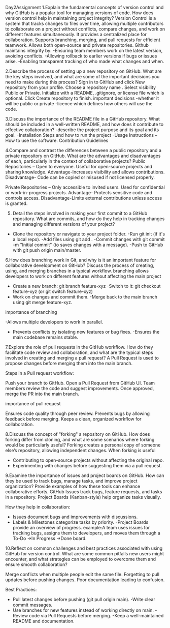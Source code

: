 Day2Assignment
 1.Explain the fundamental concepts of version control and why GitHub is a popular tool for managing versions of code. How does version control help in maintaining project integrity?
 Version Control is a system that tracks changes to files over time, allowing multiple contributors to collaborate on a project without conflicts, compare changes, and work on different features simultaneously.
It provides a centralized place for collaboration.
Supports branching, merging, and pull requests for efficient teamwork.
Allows both open-source and private repositories.
Github maintains integrity by:
-Ensuring  team members work on the latest version, avoiding conflicts.
-Allowing rollback to earlier versions if bugs or issues arise.
-Enabling transparent tracking of who made what changes and when.
 

 2.Describe the process of setting up a new repository on GitHub. What are the key steps involved, and what are some of the important decisions you need to make during this process?
     Sign in to GitHub and click New repository from your profile.
    Choose a repository name .
    Select visibility Public or Private.
     Initialize with a README, .gitignore, or license file which is optional.
    Click Create repository to finish.
    important decisions
    -whether it will be public or private
    -licence which defines how others will use the code.

 3.Discuss the importance of the README file in a GitHub repository. What should be included in a well-written README, and how does it contribute to effective collaboration?
-describe the project purpose and its goal and its goal.
-Installation Steps  and how to run the project
-Usage Instructions – How to use the software.
Contribution Guidelines 


 4.Compare and contrast the differences between a public repository and a private repository on GitHub. What are the advantages and disadvantages of each, particularly in the context of collaborative projects?
 Public Repositories – Open to everyone. Useful for open-source projects and sharing knowledge.
 Advantage-Increases visibility and allows contributions.
Disadvantage- Code can be copied or misused if not licensed properly.

Private Repositories – Only accessible to invited users. Used for confidential or work-in-progress projects.
 Advantage- Protects sensitive code and controls access.
Disadvantage-Limits external contributions unless access is granted.

5. Detail the steps involved in making your first commit to a GitHub repository. What are commits, and how do they help in tracking changes and managing different versions of your project?
- Clone the repository or navigate to your project folder.
-Run git init (if it's a local repo).
-Add files using git add .
-Commit changes with git commit -m "Initial commit" (to saves changes with a message).
-Push to GitHub with git push origin main/master.
   

6.How does branching work in Git, and why is it an important feature for collaborative development on GitHub? Discuss the process of creating, using, and merging branches in a typical workflow.
 branching allows developers to work on different features without affecting the main project
   - Create a new branch: git branch feature-xyz
    -Switch to it: git checkout feature-xyz (or git switch feature-xyz)
   - Work on changes and commit them.
    -Merge back to the main branch using git merge feature-xyz.

importance of branching

  -Allows multiple developers to work in parallel.
   - Prevents conflicts by isolating new features or bug fixes.
    -Ensures the main codebase remains stable.

7.Explore the role of pull requests in the GitHub workflow. How do they facilitate code review and collaboration, and what are the typical steps involved in creating and merging a pull request?
A Pull Request  is used to propose changes before merging them into the main branch.

Steps in a Pull request workflow:

  Push your branch to GitHub.
  Open a Pull Request from GitHub UI.
  Team members review the code and suggest improvements.
  Once approved, merge the PR into the main branch.

importance of pull request

   Ensures code quality through peer review.
   Prevents bugs by allowing feedback before merging.
   Keeps a clean, organized workflow for collaboration.

8.Discuss the concept of "forking" a repository on GitHub. How does forking differ from cloning, and what are some scenarios where forking would be particularly useful?
Forking creates a personal copy of someone else’s repository, allowing independent changes.
When  forking is useful

- Contributing to open-source projects without affecting the original repo.
 - Experimenting with changes before suggesting them via a pull request.



 9.Examine the importance of issues and project boards on GitHub. How can they be used to track bugs, manage tasks, and improve project organization? Provide examples of how these tools can enhance collaborative efforts.
GitHub Issues track bugs, feature requests, and tasks in a repository.
Project Boards (Kanban-style) help organize tasks visually.

How they help in collaboration:

  - Issues document bugs and improvements with discussions.
  - Labels & Milestones categorize tasks by priority.
-Project Boards provide an overview of progress.
example:A team uses issues for tracking bugs, assigns them to developers, and moves them through a To-Do ->In Progress ->Done board.

10.Reflect on common challenges and best practices associated with using GitHub for version control. What are some common pitfalls new users might encounter, and what strategies can be employed to overcome them and ensure smooth collaboration?

  Merge conflicts when multiple people edit the same file.
  Forgetting to pull updates before pushing changes.
  Poor documentation leading to confusion.

 Best Practices:
- Pull latest changes before pushing (git pull origin main).
-Write clear commit messages.
- Use branches for new features instead of working directly on main.
 -Review code via Pull Requests before merging.
-Keep a well-maintained README and documentation.
